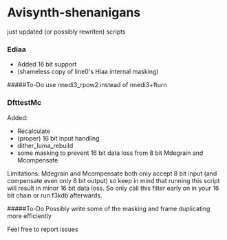 # Avisynth-shenanigans
just updated (or possibly rewriten) scripts

### Ediaa
* Added 16 bit support
* (shameless copy of line0's Hiaa internal masking)

#####To-Do
use nnedi3_rpow2 instead of nnedi3+fturn

### DfttestMc
Added: 
* Recalculate
* (proper) 16 bit input handling
* dither_luma_rebuild
* some masking to prevent 16 bit data loss from 8 bit Mdegrain and Mcompensate

Limitations: Mdegrain and Mcompensate both only accept 8 bit input (and compensate even only 8 bit output) so keep in mind that running this script will result in minor 16 bit data loss.
So only call this filter early on in your 16 bit chain or run f3kdb afterwards.

#####To-Do
Possibly write some of the masking and frame duplicating more efficiently


Feel free to report issues